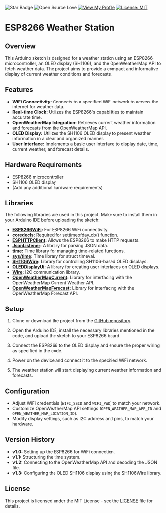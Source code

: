 ![Star Badge](https://img.shields.io/static/v1?label=%F0%9F%8C%9F&message=If%20Useful&style=style=flat&color=BC4E99)
![Open Source Love](https://badges.frapsoft.com/os/v1/open-source.svg?v=103)
[![View My Profile](https://img.shields.io/badge/View-My_Profile-green?logo=GitHub)](https://github.com/FrancaPh)
[![License: MIT](https://img.shields.io/badge/License-MIT-yellow.svg)](https://opensource.org/licenses/MIT)

# ESP8266 Weather Station

## Overview

This Arduino sketch is designed for a weather station using an ESP8266 microcontroller, an OLED display (SH1106), and the OpenWeatherMap API to fetch weather data. The project aims to provide a compact and informative display of current weather conditions and forecasts.

## Features

- **WiFi Connectivity:** Connects to a specified WiFi network to access the internet for weather data.
- **Real-time Clock:** Utilizes the ESP8266's capabilities to maintain accurate time.
- **OpenWeatherMap Integration:** Retrieves current weather information and forecasts from the OpenWeatherMap API.
- **OLED Display:** Utilizes the SH1106 OLED display to present weather information in a clear and organized manner.
- **User Interface:** Implements a basic user interface to display date, time, current weather, and forecast details.

## Hardware Requirements

- ESP8266 microcontroller
- SH1106 OLED display
- (Add any additional hardware requirements)

## Libraries

The following libraries are used in this project. Make sure to install them in your Arduino IDE before uploading the sketch:

- **[ESP8266WiFi](https://github.com/esp8266/Arduino):** For ESP8266 WiFi connectivity.
- **[coredecls](https://github.com/esp8266/Arduino/blob/master/tools/sdk/include/coredecls.h):** Required for settimeofday_cb() function.
- **[ESPHTTPClient](https://github.com/esp8266/Arduino/tree/master/libraries/ESP8266HTTPClient):** Allows the ESP8266 to make HTTP requests.
- **[JsonListener](https://github.com/esp8266/Arduino/tree/master/libraries/ESP8266JSON):** A library for parsing JSON data.
- **[time](https://github.com/PaulStoffregen/Time):** Time library for managing time-related functions.
- **[sys/time](https://github.com/esp8266/Arduino/blob/master/tools/sdk/include/sys/time.h):** Time library for struct timeval.
- **[SH1106Wire](https://github.com/ThingPulse/esp8266-oled-ssd1306):** Library for controlling SH1106-based OLED displays.
- **[OLEDDisplayUi](https://github.com/ThingPulse/esp8266-oled-ssd1306):** A library for creating user interfaces on OLED displays.
- **[Wire](https://www.arduino.cc/en/reference/wire):** I2C communication library.
- **[OpenWeatherMapCurrent](https://github.com/squix78/esp8266-weather-station/blob/master/OpenWeatherMapCurrent.h):** Library for interfacing with the OpenWeatherMap Current Weather API.
- **[OpenWeatherMapForecast](https://github.com/squix78/esp8266-weather-station/blob/master/OpenWeatherMapForecast.h):** Library for interfacing with the OpenWeatherMap Forecast API.

## Setup

1. Clone or download the project from the [GitHub repository](https://github.com/FrancaPh/esp8266-weather-station).

2. Open the Arduino IDE, install the necessary libraries mentioned in the code, and upload the sketch to your ESP8266 board.

3. Connect the ESP8266 to the OLED display and ensure the proper wiring as specified in the code.

4. Power on the device and connect it to the specified WiFi network.

5. The weather station will start displaying current weather information and forecasts.

## Configuration

- Adjust WiFi credentials (`WIFI_SSID` and `WIFI_PWD`) to match your network.
- Customize OpenWeatherMap API settings (`OPEN_WEATHER_MAP_APP_ID` and `OPEN_WEATHER_MAP_LOCATION_ID`).
- Modify display settings, such as I2C address and pins, to match your hardware.

## Version History

- **v1.0:** Setting up the ESP8266 for WiFi connection.
- **v1.1:** Structuring the time system.
- **v1.2:** Connecting to the OpenWeatherMap API and decoding the JSON file.
- **v1.3:** Configuring the OLED SH1106 display using the SH1106Wire library.

## License

This project is licensed under the MIT License - see the [LICENSE](LICENSE) file for details.
